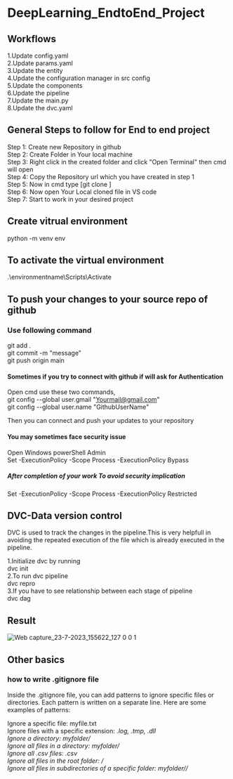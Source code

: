 # DeepLearning_EndtoEnd_Project

## Workflows
1.Update config.yaml <br>
2.Update params.yaml <br>
3.Update the entity <br>
4.Update the configuration manager in src config <br>
5.Update the components <br>
6.Update the pipeline <br>
7.Update the main.py <br>
8.Update the dvc.yaml <br>

## General Steps to follow for End to end project
Step 1: Create new Repository in github <br>
Step 2: Create Folder in Your local machine <br>
Step 3: Right click in the created folder and click "Open Terminal" then cmd will open <br>
Step 4: Copy the Repository url which you have created in step 1 <br>
Step 5: Now in cmd type [git clone <url>] <br>
Step 6: Now open Your Local cloned file in VS code <br>
Step 7: Start to work in your desired project

## Create vitrual environment
python -m venv env <br>
## To activate the virtual environment
.\environmentname\Scripts\Activate

## To push your changes to your source repo of github 
### Use following command
git add . <br>
git commit -m "message" <br>
git push origin main <br>

#### Sometimes if you try to connect with  github if will ask for Authentication
Open cmd use these two commands,<br>
git config --global user.gmail "Yourmail@gmail.com" <br>
git config --global user.name "GithubUserName" <br>

Then you can connect and push your updates to your repository

#### You may sometimes face security issue
Open Windows powerShell Admin <br>
Set -ExecutionPolicy -Scope Process -ExecutionPolicy Bypass <br>
##### After completion of your work To avoid security implication
Set -ExecutionPolicy -Scope Process -ExecutionPolicy Restricted <br>


## DVC-Data version control
DVC is used to track the changes in the pipeline.This is very helpfull in avoiding the repeated execution of the file which is already executed in the pipeline.<br>

1.Initialize dvc by running<br>
dvc init <br>
2.To run dvc pipeline <br>
dvc repro<br>
3.If you have to see relationship between each stage of pipeline <br>
dvc dag

## Result

![Web capture_23-7-2023_155622_127 0 0 1](https://github.com/Naveen3251/DeepLearning_EndtoEnd_Project/assets/114800360/69282157-f296-4512-a556-1a9d45c8ef2f)

## Other basics
### how to write .gitignore file
Inside the .gitignore file, you can add patterns to ignore specific files or directories. Each pattern is written on a separate line. Here are some examples of patterns:<br>

Ignore a specific file: myfile.txt<br>
Ignore files with a specific extension: *.log, *.tmp, *.dll<br>
Ignore a directory: myfolder/<br>
Ignore all files in a directory: myfolder/*<br>
Ignore all .csv files: *.csv<br>
Ignore all files in the root folder: /*<br>
Ignore all files in subdirectories of a specific folder: myfolder/*/*<br>
